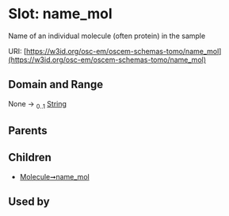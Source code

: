
# Slot: name_mol

Name of an individual molecule (often protein) in the sample

URI: [https://w3id.org/osc-em/oscem-schemas-tomo/name_mol](https://w3id.org/osc-em/oscem-schemas-tomo/name_mol)


## Domain and Range

None &#8594;  <sub>0..1</sub> [String](types/String.md)

## Parents


## Children

 *  [Molecule➞name_mol](Molecule_name_mol.md)

## Used by

